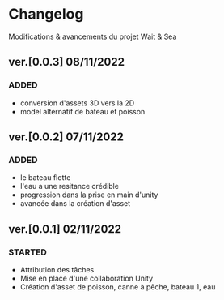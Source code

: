 # Changelog
Modifications & avancements du projet Wait & Sea

## ver.[0.0.3] 08/11/2022
### ADDED
- conversion d'assets 3D vers la 2D
- model alternatif de bateau et poisson

## ver.[0.0.2] 07/11/2022
### ADDED
- le bateau flotte 
- l'eau a une resitance crédible
- progression dans la prise en main d'unity
- avancée dans la création d'asset 

## ver.[0.0.1] 02/11/2022
### STARTED
- Attribution des tâches
- Mise en place d'une collaboration Unity
- Création d'asset de poisson, canne à pêche, bateau 1, eau
